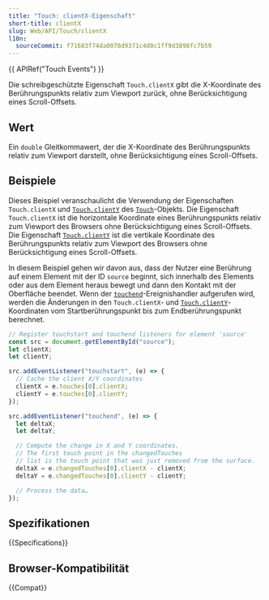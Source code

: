```yaml
---
title: "Touch: clientX-Eigenschaft"
short-title: clientX
slug: Web/API/Touch/clientX
l10n:
  sourceCommit: f71683f74da0078d9371c4d0c1ff9d3898fc7b59
---
```


{{ APIRef("Touch Events") }}

Die schreibgeschützte Eigenschaft `Touch.clientX` gibt die X-Koordinate des Berührungspunkts relativ zum Viewport zurück, ohne Berücksichtigung eines Scroll-Offsets.

## Wert

Ein `double` Gleitkommawert, der die X-Koordinate des Berührungspunkts relativ zum Viewport darstellt, ohne Berücksichtigung eines Scroll-Offsets.

## Beispiele

Dieses Beispiel veranschaulicht die Verwendung der Eigenschaften `Touch.clientX` und [`Touch.clientY`](/de/docs/Web/API/Touch/clientY) des [`Touch`](/de/docs/Web/API/Touch)-Objekts. Die Eigenschaft `Touch.clientX` ist die horizontale Koordinate eines Berührungspunkts relativ zum Viewport des Browsers ohne Berücksichtigung eines Scroll-Offsets. Die Eigenschaft [`Touch.clientY`](/de/docs/Web/API/Touch/clientY) ist die vertikale Koordinate des Berührungspunkts relativ zum Viewport des Browsers ohne Berücksichtigung eines Scroll-Offsets.

In diesem Beispiel gehen wir davon aus, dass der Nutzer eine Berührung auf einem Element mit der ID `source` beginnt, sich innerhalb des Elements oder aus dem Element heraus bewegt und dann den Kontakt mit der Oberfläche beendet. Wenn der [`touchend`](/de/docs/Web/API/Element/touchend_event)-Ereignishandler aufgerufen wird, werden die Änderungen in den `Touch.clientX`- und [`Touch.clientY`](/de/docs/Web/API/Touch/clientY)-Koordinaten vom Startberührungspunkt bis zum Endberührungspunkt berechnet.

```js
// Register touchstart and touchend listeners for element 'source'
const src = document.getElementById("source");
let clientX;
let clientY;

src.addEventListener("touchstart", (e) => {
  // Cache the client X/Y coordinates
  clientX = e.touches[0].clientX;
  clientY = e.touches[0].clientY;
});

src.addEventListener("touchend", (e) => {
  let deltaX;
  let deltaY;

  // Compute the change in X and Y coordinates.
  // The first touch point in the changedTouches
  // list is the touch point that was just removed from the surface.
  deltaX = e.changedTouches[0].clientX - clientX;
  deltaY = e.changedTouches[0].clientY - clientY;

  // Process the data…
});
```

## Spezifikationen

{{Specifications}}

## Browser-Kompatibilität

{{Compat}}
